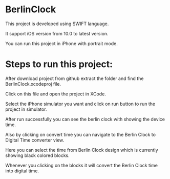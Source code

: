 # BerlinClock

This project is developed using SWIFT language.

It support iOS version from 10.0 to latest version.

You can run this project in iPhone with portrait mode.

# Steps to run this project:

After download project from github extract the folder and find the BerlinClock.xcodeproj file.

Click on this file and open the project in XCode.

Select the iPhone simulator you want and click on run button to run the project in simulator.

After run successfully you can see the berlin clock with showing the device time.

Also by clicking on convert time you can navigate to the Berlin Clock to Digital Time converter view.

Here you can select the time from Berlin Clock design which is currently showing black colored blocks.

Whenever you clicking on the blocks it will convert the Berlin Clock time into digital time.


